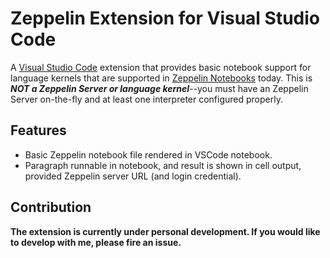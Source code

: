 # Zeppelin Extension for Visual Studio Code

A [Visual Studio Code](https://code.visualstudio.com/) extension that provides basic notebook support for language kernels that are supported in [Zeppelin Notebooks](https://zeppelin.apache.org/) today. This is _**NOT a Zeppelin Server or language kernel**_--you must have an Zeppelin Server on-the-fly and at least one interpreter configured properly.

## Features
* Basic Zeppelin notebook file rendered in VSCode notebook.
* Paragraph runnable in notebook, and result is shown in cell output, provided Zeppelin server URL (and login credential).

## Contribution
__The extension is currently under personal development. If you would like to develop with me, please fire an issue.__